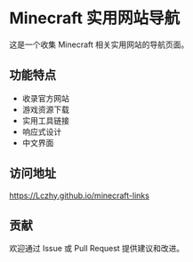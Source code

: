 # Minecraft 实用网站导航

这是一个收集 Minecraft 相关实用网站的导航页面。

## 功能特点

- 收录官方网站
- 游戏资源下载
- 实用工具链接
- 响应式设计
- 中文界面

## 访问地址

https://Lczhy.github.io/minecraft-links

## 贡献

欢迎通过 Issue 或 Pull Request 提供建议和改进。 